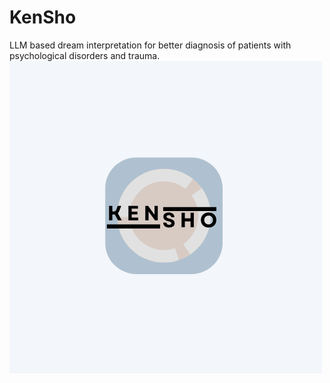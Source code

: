 # KenSho
LLM based dream interpretation for better diagnosis of patients with psychological disorders and trauma.
![KenSho](dream_logo.png)
